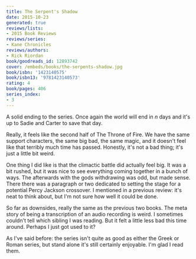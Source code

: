 ```yaml
---
title: The Serpent's Shadow
date: 2015-10-23
generated: true
reviews/lists:
- 2015 Book Reviews
reviews/series:
- Kane Chronicles
reviews/authors:
- Rick Riordan
book/goodreads_id: 12893742
cover: /embeds/books/the-serpents-shadow.jpg
book/isbn: '1423140575'
book/isbn13: '9781423140573'
rating: 4
book/pages: 406
series_index:
- 3
---
```

A solid ending to the series. Once again the world will end in _n_ days and it's up to Sadie and Carter to save that day.  

Really, it feels like the second half of The Throne of Fire. We have the same support characters, the same big bad, the same magic, and it doesn't feel like that terribly much time has passed. Honestly, it's not a bad thing; it's just a little bit weird.  

<!--more-->

One thing I did like is that the climactic battle did actually feel big. It was a bit rushed, but it was nice to see everything coming together in a bunch of ways. The afterwards with the gods withdrawing was odd, but made sense. There there was a paragraph or two dedicated to setting the stage for a potential Percy Jackson crossover. I mentioned in a previous review: it's neat to think about, but I'm not sure how well it could be done.  

So far as downsides, really the same as the previous two books. The meta story of being a transcription of an audio recording is weird. I sometimes couldn't tell which sibling I was reading. But it felt a little less bad this time around. Perhaps I just got used to it?  

As I've said before: the series isn't quite as good as either the Greek or Roman series, but stand alone it's still certainly enjoyable. I'm glad I read them.